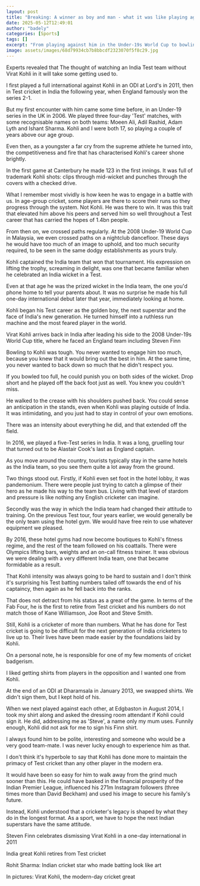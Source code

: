 ```yaml
---
layout: post
title: "Breaking: A winner as boy and man - what it was like playing against Kohli"
date: 2025-05-12T12:49:01
author: "badely"
categories: [Sports]
tags: []
excerpt: "From playing against him in the Under-19s World Cup to bowling to him in Test cricket, ex-England bowler Steven Finn reflects on Virat Kohli's genius."
image: assets/images/68d79934cb7b8bbcdf2323070f5f8c29.jpg
---
```


Experts revealed that The thought of watching an India Test team without Virat Kohli in it will take some getting used to.

I first played a full international against Kohli in an ODI at Lord's in 2011, then in Test cricket in India the following year, when England famously won the series 2-1.

But my first encounter with him came some time before, in an Under-19 series in the UK in 2006. We played three four-day 'Test' matches, with some recognisable names on both teams: Moeen Ali, Adil Rashid, Adam Lyth and Ishant Sharma. Kohli and I were both 17, so playing a couple of years above our age group.

Even then, as a youngster a far cry from the supreme athlete he turned into, the competitiveness and fire that has characterised Kohli's career shone brightly.

In the first game at Canterbury he made 123 in the first innings. It was full of trademark Kohli shots: clips through mid-wicket and punches through the covers with a checked drive.

What I remember most vividly is how keen he was to engage in a battle with us. In age-group cricket, some players are there to score their runs so they progress through the system. Not Kohli. He was there to win. It was this trait that elevated him above his peers and served him so well throughout a Test career that has carried the hopes of 1.4bn people.

From then on, we crossed paths regularly. At the 2008 Under-19 World Cup in Malaysia, we even crossed paths on a nightclub dancefloor. These days he would have too much of an image to uphold, and too much security required, to be seen in the same dodgy establishments as yours truly.

Kohli captained the India team that won that tournament. His expression on lifting the trophy, screaming in delight, was one that became familiar when he celebrated an India wicket in a Test.

Even at that age he was the prized wicket in the India team, the one you'd phone home to tell your parents about. It was no surprise he made his full one-day international debut later that year, immediately looking at home.

Kohli began his Test career as the golden boy, the next superstar and the face of India's new generation. He turned himself into a ruthless run machine and the most feared player in the world.

Virat Kohli arrives back in India after leading his side to the 2008 Under-19s World Cup title, where he faced an England team including Steven Finn

Bowling to Kohli was tough. You never wanted to engage him too much, because you knew that it would bring out the best in him. At the same time, you never wanted to back down so much that he didn't respect you.

If you bowled too full, he could punish you on both sides of the wicket. Drop short and he played off the back foot just as well. You knew you couldn't miss.

He walked to the crease with his shoulders pushed back. You could sense an anticipation in the stands, even when Kohli was playing outside of India. It was intimidating, and you just had to stay in control of your own emotions.

There was an intensity about everything he did, and that extended off the field.

In 2016, we played a five-Test series in India. It was a long, gruelling tour that turned out to be Alastair Cook's last as England captain.

As you move around the country, tourists typically stay in the same hotels as the India team, so you see them quite a lot away from the ground.

Two things stood out. Firstly, if Kohli even set foot in the hotel lobby, it was pandemonium. There were people just trying to catch a glimpse of their hero as he made his way to the team bus. Living with that level of stardom and pressure is like nothing any English cricketer can imagine.

Secondly was the way in which the India team had changed their attitude to training. On the previous Test tour, four years earlier, we would generally be the only team using the hotel gym. We would have free rein to use whatever equipment we pleased.

By 2016, these hotel gyms had now become boutiques to Kohli's fitness regime, and the rest of the team followed on his coattails. There were Olympics lifting bars, weights and an on-call fitness trainer. It was obvious we were dealing with a very different India team, one that became formidable as a result.

That Kohli intensity was always going to be hard to sustain and I don't think it's surprising his Test batting numbers tailed off towards the end of his captaincy, then again as he fell back into the ranks.

That does not detract from his status as a great of the game. In terms of the Fab Four, he is the first to retire from Test cricket and his numbers do not match those of Kane Williamson, Joe Root and Steve Smith.

Still, Kohli is a cricketer of more than numbers. What he has done for Test cricket is going to be difficult for the next generation of India cricketers to live up to. Their lives have been made easier by the foundations laid by Kohli.

On a personal note, he is responsible for one of my few moments of cricket badgerism.

I liked getting shirts from players in the opposition and I wanted one from Kohli.

At the end of an ODI at Dharamsala in January 2013, we swapped shirts. We didn't sign them, but I kept hold of his.

When we next played against each other, at Edgbaston in August 2014, I took my shirt along and asked the dressing room attendant if Kohli could sign it. He did, addressing me as 'Steve', a name only my mum uses. Funnily enough, Kohli did not ask for me to sign his Finn shirt.

I always found him to be polite, interesting and someone who would be a very good team-mate. I was never lucky enough to experience him as that.

I don't think it's hyperbole to say that Kohli has done more to maintain the primacy of Test cricket than any other player in the modern era.

It would have been so easy for him to walk away from the grind much sooner than this. He could have basked in the financial prosperity of the Indian Premier League, influenced his 271m Instagram followers (three times more than David Beckham) and used his image to secure his family's future.

Instead, Kohli understood that a cricketer's legacy is shaped by what they do in the longest format. As a sport, we have to hope the next Indian superstars have the same attitude.

Steven Finn celebrates dismissing Virat Kohli in a one-day international in 2011

India great Kohli retires from Test cricket

Rohit Sharma: Indian cricket star who made batting look like art

In pictures: Virat Kohli, the modern-day cricket great

